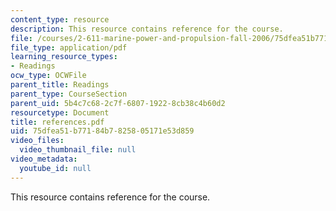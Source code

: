 ```yaml
---
content_type: resource
description: This resource contains reference for the course.
file: /courses/2-611-marine-power-and-propulsion-fall-2006/75dfea51b77184b7825805171e53d859_references.pdf
file_type: application/pdf
learning_resource_types:
- Readings
ocw_type: OCWFile
parent_title: Readings
parent_type: CourseSection
parent_uid: 5b4c7c68-2c7f-6807-1922-8cb38c4b60d2
resourcetype: Document
title: references.pdf
uid: 75dfea51-b771-84b7-8258-05171e53d859
video_files:
  video_thumbnail_file: null
video_metadata:
  youtube_id: null
---
```

This resource contains reference for the course.

